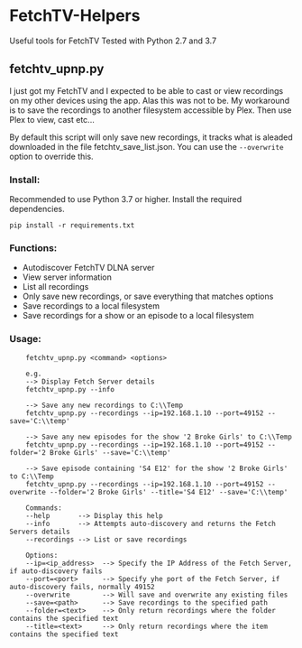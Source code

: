 # FetchTV-Helpers
Useful tools for FetchTV
Tested with Python 2.7 and 3.7

## fetchtv_upnp.py
I just got my FetchTV and I expected to be able to cast or view recordings on my other devices using the app.
Alas this was not to be.
My workaround is to save the recordings to another filesystem accessible by Plex. Then use Plex to view, cast etc...

By default this script will only save new recordings, it tracks what is aleaded downloaded in the file fetchtv_save_list.json.
You can use the ```--overwrite``` option to override this.

### Install:
Recommended to use Python 3.7 or higher.
Install the required dependencies.

```pip install -r requirements.txt```

### Functions:
- Autodiscover FetchTV DLNA server
- View server information
- List all recordings
- Only save new recordings, or save everything that matches options
- Save recordings to a local filesystem
- Save recordings for a show or an episode to a local filesystem

### Usage:
        fetchtv_upnp.py <command> <options>
        
        e.g.
        --> Display Fetch Server details
        fetchtv_upnp.py --info
        
        --> Save any new recordings to C:\\Temp
        fetchtv_upnp.py --recordings --ip=192.168.1.10 --port=49152 --save='C:\\temp'

        --> Save any new episodes for the show '2 Broke Girls' to C:\\Temp
        fetchtv_upnp.py --recordings --ip=192.168.1.10 --port=49152 --folder='2 Broke Girls' --save='C:\\temp'
        
        --> Save episode containing 'S4 E12' for the show '2 Broke Girls' to C:\\Temp
        fetchtv_upnp.py --recordings --ip=192.168.1.10 --port=49152 --overwrite --folder='2 Broke Girls' --title='S4 E12' --save='C:\\temp'

        Commands:
        --help       --> Display this help
        --info       --> Attempts auto-discovery and returns the Fetch Servers details
        --recordings --> List or save recordings

        Options:
        --ip=<ip_address>  --> Specify the IP Address of the Fetch Server, if auto-discovery fails
        --port=<port>      --> Specify yhe port of the Fetch Server, if auto-discovery fails, normally 49152
        --overwrite        --> Will save and overwrite any existing files
        --save=<path>      --> Save recordings to the specified path
        --folder=<text>    --> Only return recordings where the folder contains the specified text
        --title=<text>     --> Only return recordings where the item contains the specified text

